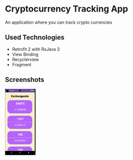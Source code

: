 # Cryptocurrency Tracking App
An application where you can track crypto currencies
## Used Technologies
* Retrofit 2 with RxJava 3
* View Binding
* Recyclerview
* Fragment
## Screenshots
<img src="https://github.com/jouses/cryptocurrency-tracking-app/blob/master/Screenshot" width=20% height=20%>
